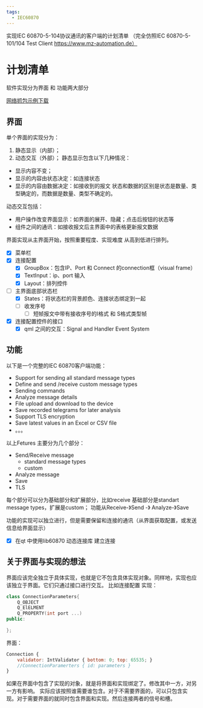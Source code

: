 ```yaml
---
tags:
  - IEC60870
---
```

实现IEC 60870-5-104协议通讯的客户端的计划清单
（完全仿照IEC 60870-5-101/104 Test Client https://www.mz-automation.de）
<!-- more -->
# 计划清单
 软件实现分为界面 和 功能两大部分

[网络抓包示例下载](https://wiki.wireshark.org/samplecaptures#iec-60870-5-104)

## 界面

单个界面的实现分为：
1. 静态显示（内部）；
2. 动态交互（外部）；
静态显示包含以下几种情况：
- 显示内容不变；
- 显示的内容由状态决定：如连接状态
- 显示的内容由数据决定：如接收到的报文
状态和数据的区别是状态是数量、类型确定的，而数据是数量、类型不确定的。

动态交互包括：
- 用户操作改变界面显示：如界面的展开、隐藏；点击后按钮的状态等
- 组件之间的通讯：如接收报文后主界面中的表格更新报文数据

界面实现从主界面开始，按照重要程度、实现难度 从高到低进行排列。
- [x] 菜单栏
- [x] 连接配置
	- [x] GroupBox：包含IP、Port 和 Connect 的connection框（visual frame）
	- [x] TextInput：ip、port 输入
	- [x] Layout：排列控件
- [ ] 主界面底部状态栏
	- [x] States：将状态栏的背景颜色、连接状态绑定到一起
	- [ ] 收发序号
		- [ ] 短帧报文中带有接收序号的I格式 和 S格式类型帧
- [x] 连接配置控件的接口
	- [x] qml 之间的交互：Signal and Handler Event System

## 功能
以下是一个完整的IEC 60870客户端功能：
- Support for sending all standard message types
- Define and send /receive custom message types
- Sending commands
- Analyze message details
- File upload and download to the device
- Save recorded telegrams for later analysis
- Support TLS encryption
- Save latest values in an Excel or CSV file
- 。。。

以上Fetures 主要分为几个部分：
- Send/Receive message 
	- standard message types 
	- custom 
- Analyze message
- Save
- TLS

每个部分可以分为基础部分和扩展部分，比如receive 基础部分是standart message types，扩展是custom；
功能从Receive-》Send -》 Analyze-》Save

功能的实现可以独立进行，但是需要保留和连接的通讯（从界面获取配置，或发送信息给界面显示）


- [x] 在qt 中使用lib60870 动态连接库 建立连接
	

## 关于界面与实现的想法
界面应该完全独立于具体实现，也就是它不包含具体实现对象。同样地，实现也应该独立于界面。它们只通过接口进行交互。
比如连接配置
实现：
``` cpp
class ConnectionParameters{
	Q_OBJECT
	Q_ElELMENT
	Q_PROPERTY(int port ...)
public:
	
};
```
界面：
``` js
Connection {
	validator: IntValidator { bottom: 0; top: 65535; }
	//ConnectionParamerters { id: parameters }
}
```
如果在界面中包含了实现的对象，就是将界面和实现绑定了。修改其中一方，对另一方有影响。
实际应该按照谁需要谁包含。对于不需要界面的，可以只包含实现。对于需要界面的就同时包含界面和实现。然后连接两者的信号和槽。
